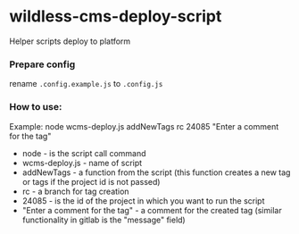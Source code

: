 # wildless-cms-deploy-script

Helper scripts deploy to platform

### Prepare config

rename `.config.example.js` to `.config.js`

### How to use:

Example: node wcms-deploy.js addNewTags rc 24085 "Enter a comment for the tag"

* node - is the script call command
* wcms-deploy.js - name of script 
* addNewTags - a function from the script (this function creates a new tag or tags if the project id is not passed)
* rc - a branch for tag creation
* 24085 - is the id of the project in which you want to run the script
* "Enter a comment for the tag" - a comment for the created tag (similar functionality in gitlab is the "message" field)

